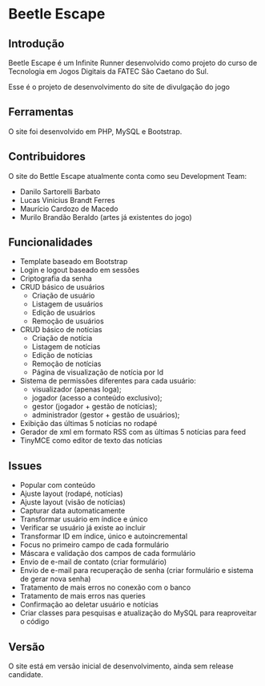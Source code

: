 Beetle Escape
=================

Introdução
-----------------

Beetle Escape é um Infinite Runner desenvolvido como projeto do curso de Tecnologia em Jogos Digitais da FATEC São Caetano do Sul.

Esse é o projeto de desenvolvimento do site de divulgação do jogo


Ferramentas
-----------------

O site foi desenvolvido em PHP, MySQL e Bootstrap.


Contribuidores
-----------------

O site do Bettle Escape atualmente conta como seu Development Team:

- Danilo Sartorelli Barbato
- Lucas Vinicius Brandt Ferres
- Maurício Cardozo de Macedo
- Murilo Brandão Beraldo (artes já existentes do jogo)

Funcionalidades
-----------------

- Template baseado em Bootstrap
- Login e logout baseado em sessões
- Criptografia da senha
- CRUD básico de usuários
	- Criação de usuário
	- Listagem de usuários
	- Edição de usuários
	- Remoção de usuários
- CRUD básico de notícias
	- Criação de notícia
	- Listagem de notícias
	- Edição de notícias
	- Remoção de notícias
	- Página de visualização de notícia por Id
- Sistema de permissões diferentes para cada usuário:
	- visualizador (apenas loga);
	- jogador (acesso a conteúdo exclusivo);
	- gestor (jogador + gestão de notícias);
	- administrador (gestor + gestão de usuários);
- Exibição das últimas 5 notícias no rodapé
- Gerador de xml em formato RSS com as últimas 5 notícias para feed
- TinyMCE como editor de texto das notícias


Issues
-----------------

- Popular com conteúdo
- Ajuste layout (rodapé, notícias)
- Ajuste layout (visão de notícias)
- Capturar data automaticamente
- Transformar usuário em índice e único
- Verificar se usuário já existe ao incluir
- Transformar ID em índice, único e autoincremental
- Focus no primeiro campo de cada formulário
- Máscara e validação dos campos de cada formulário
- Envio de e-mail de contato (criar formulário)
- Envio de e-mail para recuperação de senha (criar formulário e sistema de gerar nova senha)
- Tratamento de mais erros no conexão com o banco
- Tratamento de mais erros nas queries
- Confirmação ao deletar usuário e notícias
- Criar classes para pesquisas e atualização do MySQL para reaproveitar o código

Versão
-------------------

O site está em versão inicial de desenvolvimento, ainda sem release candidate.